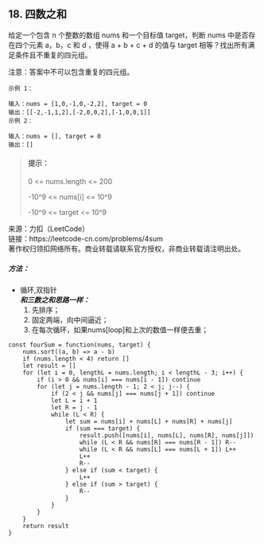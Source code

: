 ## 18. 四数之和

<p>
给定一个包含 n 个整数的数组 nums 和一个目标值 target，判断 nums 中是否存在四个元素 a，b，c 和 d ，使得 a + b + c + d 的值与 target 相等？找出所有满足条件且不重复的四元组。

注意：答案中不可以包含重复的四元组。
</p>

```
示例 1：

输入：nums = [1,0,-1,0,-2,2], target = 0
输出：[[-2,-1,1,2],[-2,0,0,2],[-1,0,0,1]]
示例 2：

输入：nums = [], target = 0
输出：[]
```

> #### 提示： <br>
> 0 <= nums.length <= 200
>
> -10^9 <= nums[i] <= 10^9
> 
> -10^9 <= target <= 10^9

<p style="font-size: 14px">
来源：力扣（LeetCode） <br>
链接：https://leetcode-cn.com/problems/4sum <br>
著作权归领扣网络所有。商业转载请联系官方授权，非商业转载请注明出处。
</p>

##### 方法：
- 循环,双指针  
  **_和三数之和思路一样：_**
    1. 先排序；
    2. 固定两端，向中间逼近；
    3. 在每次循环，如果nums[loop]和上次的数值一样便去重；
    
```
const fourSum = function(nums, target) {
    nums.sort((a, b) => a - b)
    if (nums.length < 4) return []
    let result = []
    for (let i = 0, lengthL = nums.length; i < lengthL - 3; i++) {
        if (i > 0 && nums[i] === nums[i - 1]) continue
        for (let j = nums.length - 1; 2 < j; j--) {
            if (2 < j && nums[j] === nums[j + 1]) continue
            let L = i + 1
            let R = j - 1
            while (L < R) {
                let sum = nums[i] + nums[L] + nums[R] + nums[j]
                if (sum === target) {
                    result.push([nums[i], nums[L], nums[R], nums[j]])
                    while (L < R && nums[R] === nums[R - 1]) R--
                    while (L < R && nums[L] === nums[L + 1]) L++
                    L++
                    R--
                } else if (sum < target) {
                    L++
                } else if (sum > target) {
                    R--
                }
            }
        }
    }
    return result
}
```

